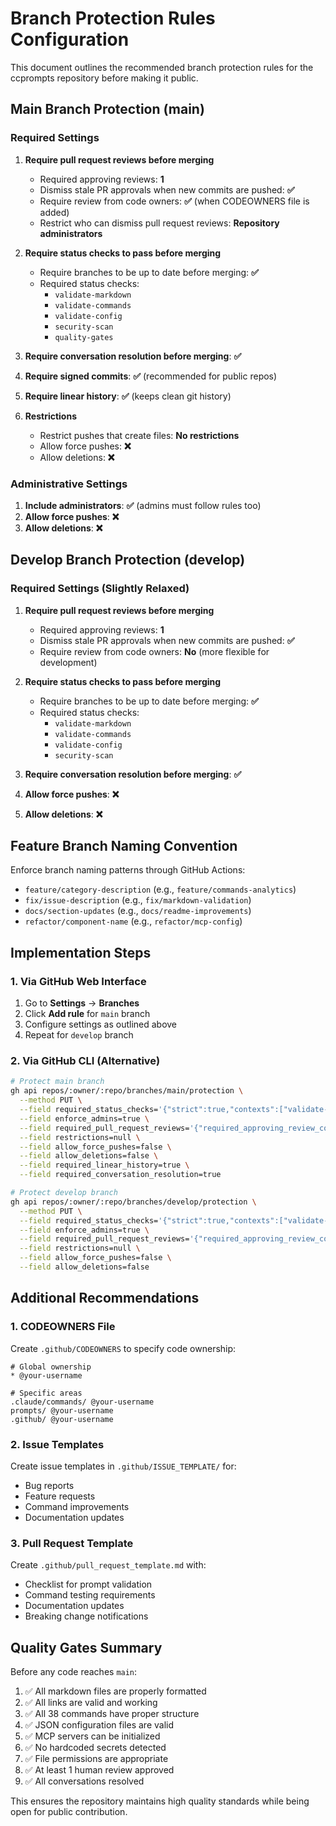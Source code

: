 # Branch Protection Rules Configuration

This document outlines the recommended branch protection rules for the ccprompts repository before making it public.

## Main Branch Protection (main)

### Required Settings

1. **Require pull request reviews before merging**
   - Required approving reviews: **1**
   - Dismiss stale PR approvals when new commits are pushed: **✅**
   - Require review from code owners: **✅** (when CODEOWNERS file is added)
   - Restrict who can dismiss pull request reviews: **Repository administrators**

2. **Require status checks to pass before merging**
   - Require branches to be up to date before merging: **✅**
   - Required status checks:
     - `validate-markdown`
     - `validate-commands` 
     - `validate-config`
     - `security-scan`
     - `quality-gates`

3. **Require conversation resolution before merging**: **✅**

4. **Require signed commits**: **✅** (recommended for public repos)

5. **Require linear history**: **✅** (keeps clean git history)

6. **Restrictions**
   - Restrict pushes that create files: **No restrictions**
   - Allow force pushes: **❌**
   - Allow deletions: **❌**

### Administrative Settings

1. **Include administrators**: **✅** (admins must follow rules too)
2. **Allow force pushes**: **❌** 
3. **Allow deletions**: **❌**

## Develop Branch Protection (develop)

### Required Settings (Slightly Relaxed)

1. **Require pull request reviews before merging**
   - Required approving reviews: **1**
   - Dismiss stale PR approvals when new commits are pushed: **✅**
   - Require review from code owners: **No** (more flexible for development)

2. **Require status checks to pass before merging**
   - Require branches to be up to date before merging: **✅**
   - Required status checks:
     - `validate-markdown`
     - `validate-commands`
     - `validate-config`
     - `security-scan`

3. **Require conversation resolution before merging**: **✅**

4. **Allow force pushes**: **❌**
5. **Allow deletions**: **❌**

## Feature Branch Naming Convention

Enforce branch naming patterns through GitHub Actions:

- `feature/category-description` (e.g., `feature/commands-analytics`)
- `fix/issue-description` (e.g., `fix/markdown-validation`)
- `docs/section-updates` (e.g., `docs/readme-improvements`)
- `refactor/component-name` (e.g., `refactor/mcp-config`)

## Implementation Steps

### 1. Via GitHub Web Interface

1. Go to **Settings** → **Branches**
2. Click **Add rule** for `main` branch
3. Configure settings as outlined above
4. Repeat for `develop` branch

### 2. Via GitHub CLI (Alternative)

```bash
# Protect main branch
gh api repos/:owner/:repo/branches/main/protection \
  --method PUT \
  --field required_status_checks='{"strict":true,"contexts":["validate-markdown","validate-commands","validate-config","security-scan","quality-gates"]}' \
  --field enforce_admins=true \
  --field required_pull_request_reviews='{"required_approving_review_count":1,"dismiss_stale_reviews":true}' \
  --field restrictions=null \
  --field allow_force_pushes=false \
  --field allow_deletions=false \
  --field required_linear_history=true \
  --field required_conversation_resolution=true

# Protect develop branch  
gh api repos/:owner/:repo/branches/develop/protection \
  --method PUT \
  --field required_status_checks='{"strict":true,"contexts":["validate-markdown","validate-commands","validate-config","security-scan"]}' \
  --field enforce_admins=true \
  --field required_pull_request_reviews='{"required_approving_review_count":1,"dismiss_stale_reviews":true}' \
  --field restrictions=null \
  --field allow_force_pushes=false \
  --field allow_deletions=false
```

## Additional Recommendations

### 1. CODEOWNERS File

Create `.github/CODEOWNERS` to specify code ownership:

```
# Global ownership
* @your-username

# Specific areas
.claude/commands/ @your-username
prompts/ @your-username
.github/ @your-username
```

### 2. Issue Templates

Create issue templates in `.github/ISSUE_TEMPLATE/` for:
- Bug reports
- Feature requests
- Command improvements
- Documentation updates

### 3. Pull Request Template

Create `.github/pull_request_template.md` with:
- Checklist for prompt validation
- Command testing requirements
- Documentation updates
- Breaking change notifications

## Quality Gates Summary

Before any code reaches `main`:

1. ✅ All markdown files are properly formatted
2. ✅ All links are valid and working
3. ✅ All 38 commands have proper structure
4. ✅ JSON configuration files are valid
5. ✅ MCP servers can be initialized
6. ✅ No hardcoded secrets detected
7. ✅ File permissions are appropriate
8. ✅ At least 1 human review approved
9. ✅ All conversations resolved

This ensures the repository maintains high quality standards while being open for public contribution.